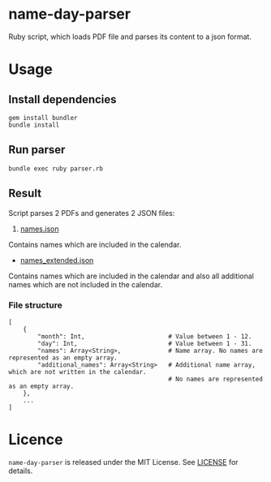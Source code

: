 # name-day-parser

Ruby script, which loads PDF file and parses its content to a json format.

# Usage

## Install dependencies

```console
gem install bundler
bundle install
```

## Run parser

```console
bundle exec ruby parser.rb
```

## Result 

Script parses 2 PDFs and generates 2 JSON files:

1. [names.json](./names.json)

Contains names which are included in the calendar.

* [names_extended.json](./names_extended.json)

Contains names which are included in the calendar and also all additional names which are not included in the calendar.

### File structure

```
[
    {
        "month": Int,                       # Value between 1 - 12.
        "day": Int,                         # Value between 1 - 31.
        "names": Array<String>,             # Name array. No names are represented as an empty array.
        "additional_names": Array<String>   # Additional name array, which are not written in the calendar. 
                                            # No names are represented as an empty array.
    },
    ...
]
```

# Licence

`name-day-parser` is released under the MIT License. See [LICENSE](LICENSE) for details.
